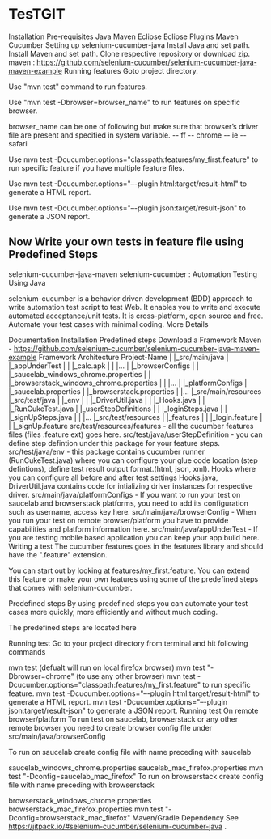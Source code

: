 # TesTGIT




Installation
Pre-requisites
Java
Maven
Eclipse
Eclipse Plugins
Maven
Cucumber
Setting up selenium-cucumber-java
Install Java and set path.
Install Maven and set path.
Clone respective repository or download zip.
maven : https://github.com/selenium-cucumber/selenium-cucumber-java-maven-example
Running features
Goto project directory.

Use "mvn test" command to run features.

Use "mvn test -Dbrowser=browser_name" to run features on specific browser.

browser_name can be one of following but make sure that browser’s driver file are present and specified in system variable. -- ff -- chrome -- ie -- safari

Use mvn test -Dcucumber.options="classpath:features/my_first.feature" to run specific feature if you have multiple feature files.

Use mvn test -Dcucumber.options="–-plugin html:target/result-html" to generate a HTML report.

Use mvn test -Dcucumber.options="–-plugin json:target/result-json" to generate a JSON report.

Now Write your own tests in feature file using Predefined Steps 
---

selenium-cucumber-java-maven
selenium-cucumber : Automation Testing Using Java

selenium-cucumber is a behavior driven development (BDD) approach to write automation test script to test Web. It enables you to write and execute automated acceptance/unit tests. It is cross-platform, open source and free. Automate your test cases with minimal coding. More Details

Documentation
Installation
Predefined steps
Download a Framework
Maven - https://github.com/selenium-cucumber/selenium-cucumber-java-maven-example
Framework Architecture
Project-Name
	|
	|_src/main/java
	|	|_appUnderTest
	|	|	|_calc.apk
	|	|	|...
	|	|_browserConfigs
	|	|	|_saucelab_windows_chrome.properties
	|	|	|_browserstack_windows_chrome.properties
	|	|	|...
	|	|_platformConfigs
	|		|_saucelab.properties
	|		|_browserstack.properties
	|		|...
	|_src/main/resources
	|_src/test/java
	|	|_env
	|	|	|_DriverUtil.java
	|	|	|_Hooks.java
	|	|	|_RunCukeTest.java
	|	|_userStepDefinitions
	|	|	|_loginSteps.java
	|	|	|_signUpSteps.java
	|	|	|...
	|_src/test/resources
	|	|_features
	|	|	|_login.feature
	|	|	|_signUp.feature
src/test/resources/features - all the cucumber features files (files .feature ext) goes here.
src/test/java/userStepDefinition - you can define step defintion under this package for your feature steps.
src/test/java/env - this package contains cucumber runner (RunCukeTest.java) where you can configure your glue code location (step defintions), define test result output format.(html, json, xml). Hooks where you can configure all before and after test settings Hooks.java, DriverUtil.java contains code for intializing driver instances for respective driver.
src/main/java/platformConfigs - If you want to run your test on saucelab and browserstack platforms, you need to add its configuration such as username, access key here.
src/main/java/browserConfig - When you run your test on remote browser/platform you have to provide capabilities and platform information here.
src/main/java/appUnderTest - If you are testing mobile based application you can keep your app build here.
Writing a test
The cucumber features goes in the features library and should have the ".feature" extension.

You can start out by looking at features/my_first.feature. You can extend this feature or make your own features using some of the predefined steps that comes with selenium-cucumber.

Predefined steps
By using predefined steps you can automate your test cases more quickly, more efficiently and without much coding.

The predefined steps are located here

Running test
Go to your project directory from terminal and hit following commands

mvn test (defualt will run on local firefox browser)
mvn test "-Dbrowser=chrome" (to use any other browser)
mvn test -Dcucumber.options="classpath:features/my_first.feature" to run specific feature.
mvn test -Dcucumber.options="–-plugin html:target/result-html" to generate a HTML report.
mvn test -Dcucumber.options="–-plugin json:target/result-json" to generate a JSON report.
Running test On remote browser/platform
To run test on saucelab, browserstack or any other remote browser you need to create browser config file under src/main/java/browserConfig

To run on saucelab create config file with name preceding with saucelab

saucelab_windows_chrome.properties
saucelab_mac_firefox.properties
mvn test "-Dconfig=saucelab_mac_firefox"
To run on browserstack create config file with name preceding with browserstack

browserstack_windows_chrome.properties
browserstack_mac_firefox.properties
mvn test "-Dconfig=browserstack_mac_firefox"
Maven/Gradle Dependency
See https://jitpack.io/#selenium-cucumber/selenium-cucumber-java .
